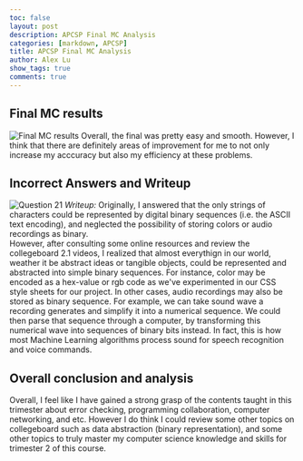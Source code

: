 ```yaml
---
toc: false
layout: post
description: APCSP Final MC Analysis
categories: [markdown, APCSP]
title: APCSP Final MC Analysis
author: Alex Lu
show_tags: true
comments: true
---
```


## Final MC results
![]({{site.baseurl}}/images/APCSP_FINAL_MC.png "Final MC results")
Overall, the final was pretty easy and smooth. However, I think that there are definitely areas of improvement for me to not only increase my acccuracy but also my efficiency at these problems.

## Incorrect Answers and Writeup
![]({{site.baseurl}}/images/Problem_21.png "Question 21")
*Writeup:* Originally, I answered that the only strings of characters could be represented by digital binary sequences (i.e. the ASCII text encoding), and neglected the possibility of storing colors or audio recordings as binary.  
However, after consulting some online resources and review the collegeboard 2.1 videos, I realized that almost everythign in our world, weather it be abstract ideas or tangible objects, could be represented and abstracted into simple binary sequences. For instance, color may be encoded as a hex-value or rgb code as we've experimented in our CSS style sheets for our project. In other cases, audio recordings may also be stored as binary sequence. For example, we can take sound wave a recording generates and simplify it into a numerical sequence. We could then parse that sequence through a computer, by transforming this numerical wave into sequences of binary bits instead. In fact, this is how most Machine Learning algorithms process sound for speech recognition and voice commands.

## Overall conclusion and analysis

Overall, I feel like I have gained a strong grasp of the contents taught in this trimester about error checking, programming collaboration, computer networking, and etc. However I do think I could review some other topics on collegeboard such as data abstraction (binary representation), and some other topics to truly master my computer science knowledge and skills for trimester 2 of this course.